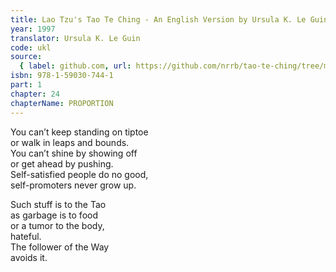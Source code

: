 ```yaml
---
title: Lao Tzu's Tao Te Ching - An English Version by Ursula K. Le Guin
year: 1997
translator: Ursula K. Le Guin
code: ukl
source:
  { label: github.com, url: https://github.com/nrrb/tao-te-ching/tree/master }
isbn: 978-1-59030-744-1
part: 1
chapter: 24
chapterName: PROPORTION
---
```


You can’t keep standing on tiptoe  
or walk in leaps and bounds.  
You can’t shine by showing off  
or get ahead by pushing.  
Self-satisfied people do no good,  
self-promoters never grow up.

Such stuff is to the Tao  
as garbage is to food  
or a tumor to the body,  
hateful.  
The follower of the Way  
avoids it.
